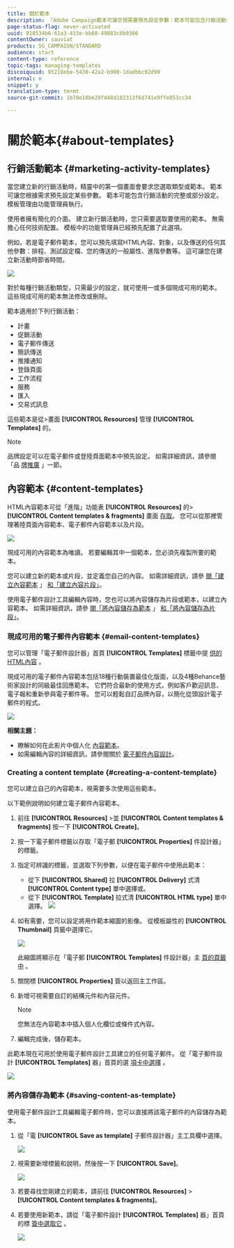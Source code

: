 ```yaml
---
title: 關於範本
description: 「Adobe Campaign範本可讓您視需要預先設定參數：範本可能包含行銷活動的完整或部分設定，以簡化非技術使用者使用Adobe Campaign的程式。」
page-status-flag: never-activated
uuid: 018534b6-61a3-433e-bb60-49883c8b9386
contentOwner: sauviat
products: SG_CAMPAIGN/STANDARD
audience: start
content-type: reference
topic-tags: managing-templates
discoiquuid: 95218ebe-5430-42a2-b900-1dadbbc92d99
internal: n
snippet: y
translation-type: tm+mt
source-git-commit: 1b70e18be29fd48d102313f6d741e9ffe053cc34

---
```



# 關於範本{#about-templates}

## 行銷活動範本 {#marketing-activity-templates}

當您建立新的行銷活動時，精靈中的第一個畫面會要求您選取類型或範本。 範本可讓您根據需求預先設定某些參數。 範本可能包含行銷活動的完整或部分設定。 模板管理由功能管理員執行。

使用者擁有簡化的介面。 建立新行銷活動時，您只需要選取要使用的範本。 無需擔心任何技術配置。 模板中的功能管理員已經預先配置了此選項。

例如，若是電子郵件範本，您可以預先填寫HTML內容、對象，以及傳送的任何其他參數：排程、測試設定檔、您的傳送的一般屬性、進階參數等。 這可讓您在建立新活動時節省時間。

![](assets/template_1.png)

對於每種行銷活動類型，只需最少的設定，就可使用一或多個現成可用的範本。 這些現成可用的範本無法修改或刪除。

範本適用於下列行銷活動：

* 計畫
* 促銷活動
* 電子郵件傳送
* 簡訊傳送
* 推播通知
* 登錄頁面
* 工作流程
* 服務
* 匯入
* 交易式訊息

這些範本是從&gt;畫面 **[!UICONTROL Resources]** 管理 **[!UICONTROL Templates]** 的。

>[!NOTE]
>
>品牌設定可以在電子郵件或登陸頁面範本中預先設定。 如需詳細資訊，請參閱「品 [牌推廣](../../administration/using/branding.md) 」一節。

## 內容範本 {#content-templates}

HTML內容範本可從「進階」功能表 **[!UICONTROL Resources]** 的&gt; **[!UICONTROL Content templates & fragments]** 畫面 [存取](../../start/using/interface-description.md#advanced-menu)。 您可以從那裡管理著陸頁面內容範本、電子郵件內容範本以及片段。

![](assets/content_templates_list.png)

現成可用的內容範本為唯讀。 若要編輯其中一個範本，您必須先複製所要的範本。

您可以建立新的範本或片段，並定義您自己的內容。 如需詳細資訊，請參 [閱「建立內容範本](#creating-a-content-template) 」 [和「建立內容片段」](../../designing/using/using-reusable-content.md#creating-a-content-fragment)。

使用電子郵件設計工具編輯內容時，您也可以將內容儲存為片段或範本，以建立內容範本。 如需詳細資訊，請參 [閱「將內容儲存為範本](#saving-content-as-template) 」 [和「將內容儲存為片段」](../../designing/using/using-reusable-content.md#saving-content-as-a-fragment)。

### 現成可用的電子郵件內容範本 {#email-content-templates}

您可以管理「電子郵件設計器」首頁 **[!UICONTROL Templates]** 標籤中提 [供的HTML內容](../../designing/using/designing-content-in-adobe-campaign.md) 。

現成可用的電子郵件內容範本包括18種行動裝置最佳化版面，以及4種Behance藝術家設計的同級最佳回應範本。 它們符合最新的使用方式，例如客戶歡迎訊息、電子報和重新參與電子郵件等。 您可以輕鬆自訂品牌內容，以簡化從頭設計電子郵件的程式。

![](assets/content_templates.png)

**相關主題：**

* 瞭解如何在此影片中個人化 [內容範本](https://helpx.adobe.com/campaign/kt/acs/using/acs-email_content_templates-feature-video-use.html)。
* 如需編輯內容的詳細資訊，請參閱關於 [電子郵件內容設計](../../designing/using/designing-content-in-adobe-campaign.md)。

### Creating a content template {#creating-a-content-template}

您可以建立自己的內容範本，視需要多次使用這些範本。

以下範例說明如何建立電子郵件內容範本。

1. 前往 **[!UICONTROL Resources]** &gt;並 **[!UICONTROL Content templates & fragments]** 按一下 **[!UICONTROL Create]**。
1. 按一下電子郵件標籤以存取「電子郵 **[!UICONTROL Properties]** 件設計器」的標籤。
1. 指定可辨識的標籤，並選取下列參數，以便在電子郵件中使用此範本：

   * 從下 **[!UICONTROL Shared]** 拉 **[!UICONTROL Delivery]** 式清 **[!UICONTROL Content type]** 單中選擇或。
   * 從下 **[!UICONTROL Template]** 拉式清 **[!UICONTROL HTML type]** 單中選擇。
   ![](assets/email_designer_create-template.png)

1. 如有需要，您可以設定將用作範本縮圖的影像。 從模板屬性的 **[!UICONTROL Thumbnail]** 頁籤中選擇它。

   ![](assets/email_designer_create-template_thumbnail.png)

   此縮圖將顯示在「電子郵 **[!UICONTROL Templates]** 件設計器」主 [頁的頁籤中](../../designing/using/designing-content-in-adobe-campaign.md) 。

1. 關閉標 **[!UICONTROL Properties]** 簽以返回主工作區。
1. 新增可視需要自訂的結構元件和內容元件。
   >[!NOTE]
   >
   > 您無法在內容範本中插入個人化欄位或條件式內容。
1. 編輯完成後，儲存範本。

此範本現在可用於使用電子郵件設計工具建立的任何電子郵件。 從「電子郵件設計 **[!UICONTROL Templates]** 器」首頁的選 [項卡中選擇](../../designing/using/designing-content-in-adobe-campaign.md) 。

![](assets/content_template_new.png)

### 將內容儲存為範本 {#saving-content-as-template}

使用電子郵件設計工具編輯電子郵件時，您可以直接將該電子郵件的內容儲存為範本。

<!--[!CAUTION]
>
>You cannot save as template a structure containing personalization fields or dynamic content.-->

1. 從「電 **[!UICONTROL Save as template]** 子郵件設計器」主工具欄中選擇。

   ![](assets/email_designer_save-as-template.png)

1. 視需要新增標籤和說明，然後按一下 **[!UICONTROL Save]**。

   ![](assets/email_designer_save-as-template_creation.png)

1. 若要尋找您剛建立的範本，請前往 **[!UICONTROL Resources]** &gt; **[!UICONTROL Content templates & fragments]**。

1. 若要使用新範本，請從「電子郵件設計 **[!UICONTROL Templates]** 器」首頁的標 [簽中選取它](../../designing/using/designing-content-in-adobe-campaign.md) 。

   ![](assets/content_template_new.png)

